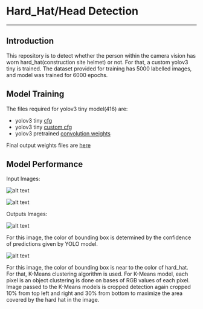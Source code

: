# Hard_Hat/Head Detection
---
## Introduction
This repository is to detect whether the person within the camera vision has worn hard_hat(construction site helmet) or not. For that, a custom yolov3 tiny is trained. The dataset provided for training has 5000 labelled images, and model was trained for 6000 epochs.

## Model Training
The files required for yolov3 tiny model(416) are:
* yolov3 tiny [cfg](https://github.com/AlexeyAB/darknet/blob/master/cfg/yolov3-tiny.cfg)
* yolov3 tiny [custom cfg]()
* yolov3 pretrained [convolution weights](https://drive.google.com/file/d/18v36esoXCh-PsOKwyP2GWrpYDptDY8Zf/view?usp=sharing)

Final output weights files are [here](https://drive.google.com/drive/folders/1qjQC5L_eWiJJ9GhjSnAZXc4dVR3eQzmY?usp=sharing)

## Model Performance
Input Images:

![alt text](https://github.com/Chaitanya-Thombare/hard_hat-head-detection/blob/main/media/inp1.png)

![alt text](https://github.com/Chaitanya-Thombare/hard_hat-head-detection/blob/main/media/inp2.png)

Outputs Images:

![alt text](https://github.com/Chaitanya-Thombare/hard_hat-head-detection/blob/main/media/out1.png)

For this image, the color of bounding box is determined by the confidence of predictions given by YOLO model.

![alt text](https://github.com/Chaitanya-Thombare/hard_hat-head-detection/blob/main/media/out2.png)

For this image, the color of bounding box is near to the color of hard_hat. For that, K-Means clustering algorithm is used.
For K-Means model, each pixel is an object clustering is done on bases of RGB values of each pixel. Image passed to the K-Means models is cropped detection again cropped 10% from top left and right and 30% from bottom to maximize the area covered by the hard hat in the image.

